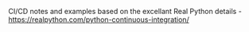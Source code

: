 CI/CD notes and examples based on the excellant Real Python details - https://realpython.com/python-continuous-integration/